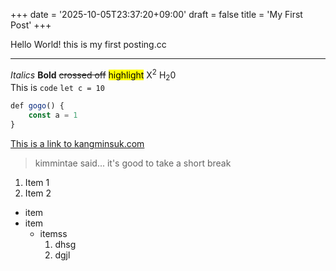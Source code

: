 +++
date = '2025-10-05T23:37:20+09:00'
draft = false
title = 'My First Post'
+++

Hello World!
this is my first posting.cc  

---
*Italics*
**Bold**
~~crossed off~~
<mark>highlight</mark>
X<sup>2</sup>
H<sub>2</sub>0  
This is `code`
`let c = 10`

```js
def gogo() {
    const a = 1
}
```

[This is a link to kangminsuk.com](https://kangminsuk.com)


> kimmintae said... it's good to take a short break

1. Item 1
2. Item 2

- item
- item
    - itemss
        1. dhsg
        1. dgjl



